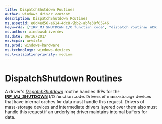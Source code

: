 ```yaml
---
title: DispatchShutdown Routines
author: windows-driver-content
description: DispatchShutdown Routines
ms.assetid: e0d4ed56-a614-4dc8-9bb2-abfe38f05946
keywords: ["IRP_MJ_SHUTDOWN I/O function code", "dispatch routines WDK kernel , DispatchShutdown routine", "DispatchShutdown routine", "shutdown dispatch routines WDK kernel"]
ms.author: windowsdriverdev
ms.date: 06/16/2017
ms.topic: article
ms.prod: windows-hardware
ms.technology: windows-devices
ms.localizationpriority: medium
---
```


# DispatchShutdown Routines





A driver's [*DispatchShutdown*](https://msdn.microsoft.com/library/windows/hardware/ff543405) routine handles IRPs for the [**IRP\_MJ\_SHUTDOWN**](https://msdn.microsoft.com/library/windows/hardware/ff550807) I/O function code. Drivers of mass-storage devices that have internal caches for data must handle this request. Drivers of mass-storage devices and intermediate drivers layered over them also must handle this request if an underlying driver maintains internal buffers for data.

 

 





